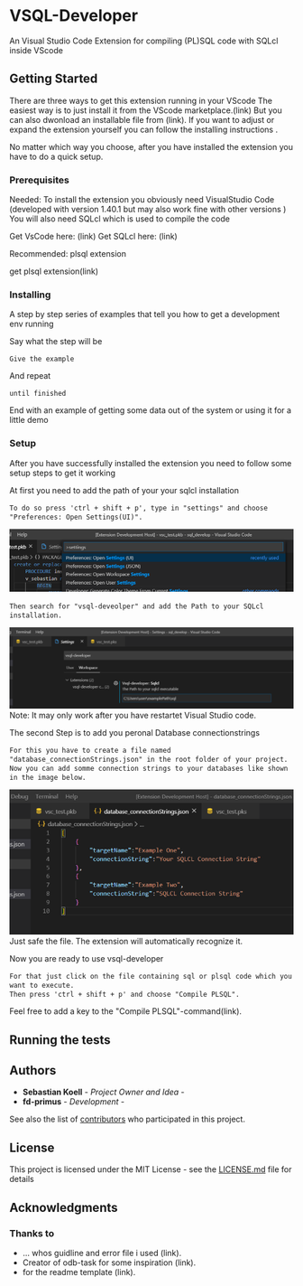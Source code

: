# VSQL-Developer
An Visual Studio Code Extension for compiling (PL)SQL code with SQLcl inside VScode

## Getting Started
There are three ways to get this extension running in your VScode
The easiest way is to just install it from the VScode marketplace.(link)
But you can also dwonload an installable file from (link).
If you want to adjust or expand the extension yourself you can follow the installing instructions .

No matter which way you choose, after you have installed the extension you have to do a quick setup.

### Prerequisites

Needed:
To install the extension you obviously need VisualStudio Code (developed with version 1.40.1 but may also work fine with other versions )
You will also need SQLcl which is used to compile the code

Get VsCode here: (link)
Get SQLcl here: (link)

Recommended:
plsql extension

get plsql extension(link)

### Installing

A step by step series of examples that tell you how to get a development env running

Say what the step will be

```
Give the example
```

And repeat

```
until finished
```

End with an example of getting some data out of the system or using it for a little demo

### Setup
After you have successfully installed the extension you need to follow some setup steps to get it working

At first you need to add the path of your your sqlcl installation

```
To do so press 'ctrl + shift + p', type in "settings" and choose "Preferences: Open Settings(UI)".
```
![](readme-images/settings.png)
```
Then search for "vsql-deveolper" and add the Path to your SQLcl installation.
```
![](readme-images/sqlclPath.png)
Note: It may only work after you have restartet Visual Studio code.


The second Step is to add you peronal Database connectionstrings
```
For this you have to create a file named "database_connectionStrings.json" in the root folder of your project.
Now you can add somme connection strings to your databases like shown in the image below.
```
![](readme-images/databaseStrings.png)
Just safe the file. The extension will automatically recognize it.

Now you are ready to use vsql-developer

```
For that just click on the file containing sql or plsql code which you want to execute.
Then press 'ctrl + shift + p' and choose "Compile PLSQL".
```
Feel free to add a key to the "Compile PLSQL"-command(link).

## Running the tests



## Authors

* **Sebastian Koell** - *Project Owner and Idea* -
* **fd-primus** - *Development* - 


See also the list of [contributors](https://github.com/your/project/contributors) who participated in this project.

## License

This project is licensed under the MIT License - see the [LICENSE.md](LICENSE.md) file for details

## Acknowledgments
### Thanks to
*  ... whos guidline and error file i used (link).
*  Creator of odb-task for some inspiration (link).
*  for the readme template (link).
